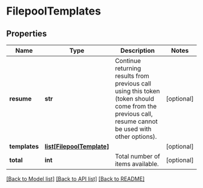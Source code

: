 # FilepoolTemplates

## Properties
Name | Type | Description | Notes
------------ | ------------- | ------------- | -------------
**resume** | **str** | Continue returning results from previous call using this token (token should come from the previous call, resume cannot be used with other options). | [optional] 
**templates** | [**list[FilepoolTemplate]**](FilepoolTemplate.md) |  | [optional] 
**total** | **int** | Total number of items available. | [optional] 

[[Back to Model list]](../README.md#documentation-for-models) [[Back to API list]](../README.md#documentation-for-api-endpoints) [[Back to README]](../README.md)


